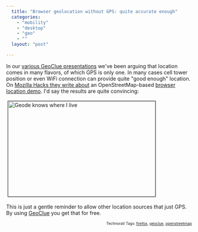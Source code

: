 ```yaml
---
  title: "Browser geolocation without GPS: quite accurate enough"
  categories: 
    - "mobility"
    - "desktop"
    - "geo"
    - ""
  layout: "post"

---
```

<p>
In our <a href="http://www.slideshare.net/bergie/geoclue-geoinformation-framework-553133">various GeoClue presentations</a> we've been arguing that location comes in many flavors, of which GPS is only one. In many cases cell tower position or even WiFi connection can provide quite "good enough" location. On <a href="http://hacks.mozilla.org/2009/06/geolocation-open-street-maps/">Mozilla Hacks they write about</a> an OpenStreetMap-based <a href="http://3liz.org/geolocation/">browser location demo</a>. I'd say the results are quite convincing:
</p><p>
<a href="http://bergie.iki.fi/midcom-serveattachmentguid-09636bd2580911dea8a327c81e27fbdcfbdc/geode-openstreetmap-museokatu.png"><img src="http://bergie.iki.fi/midcom-serveattachmentguid-0bbe76c4580911deb368f59ff80ee9d4e9d4/geode-openstreetmap-museokatu-tm.jpg" height="260" width="400" border="1" hspace="4" vspace="4" alt="Geode knows where I live" title="Geode knows where I live" /></a>
</p><p>
This is just a gentle reminder to allow other location sources that just GPS. By using <a href="http://www.freedesktop.org/wiki/Software/GeoClue">GeoClue</a> you get that for free.
</p>
<!-- technorati tags start --><p style="text-align:right;font-size:10px;">Technorati Tags: <a href="http://www.technorati.com/tag/firefox" rel="tag">firefox</a>, <a href="http://www.technorati.com/tag/geoclue" rel="tag">geoclue</a>, <a href="http://www.technorati.com/tag/openstreetmap" rel="tag">openstreetmap</a></p><!-- technorati tags end -->